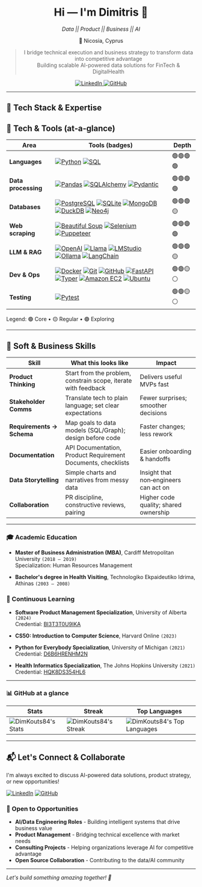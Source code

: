 <div align="center">
  
  <h1>Hi — I'm Dimitris 👋</h1>
  <p><i> Data || Product || Business || AI </i></p>
  <p>📍 Nicosia, Cyprus</p>

> I bridge technical execution and business strategy to transform data into competitive advantage
> <br>Building scalable AI-powered data solutions for FinTech & DigitalHealth


  <a href="https://www.linkedin.com/in/dimitris-koutsomichalis/">
    <img src="https://img.shields.io/badge/LinkedIn-Connect-0A66C2?style=for-the-badge&logo=linkedin&logoColor=white" alt="LinkedIn" />
  </a>
  <a href="https://github.com/DimKouts84?tab=repositories">
    <img src="https://img.shields.io/badge/GitHub-Repos-181717?style=for-the-badge&logo=github&logoColor=white" alt="GitHub" />
  </a>

</div>


---

## 🔧 Tech Stack & Expertise

## 🧰 Tech & Tools (at-a-glance)

| Area | Tools (badges) | Depth |
|---|---|---|
| **Languages** | [![Python](https://img.shields.io/badge/Python-3.8%2B-3776AB?style=flat&logo=python&logoColor=white&color=1f6feb)](https://www.python.org/) [![SQL](https://img.shields.io/badge/-SQL-1f6feb?style=flat&logo=sqlite&logoColor=white&labelColor=1f6feb)](#) | 🟢🟢🟢🟢 |
| **Data processing** | [![Pandas](https://img.shields.io/badge/Pandas-150458?style=flat&logo=pandas&logoColor=white&color=7C3AED)](https://pandas.pydata.org/) [![SQLAlchemy](https://img.shields.io/badge/SQLAlchemy-B7312C?style=flat&logo=sqlalchemy&logoColor=white&color=7C3AED)](https://www.sqlalchemy.org/) [![Pydantic](https://img.shields.io/badge/Pydantic-E92063?style=flat&logo=pydantic&logoColor=white&color=7C3AED)](https://docs.pydantic.dev/) | 🟢🟢🟢🟢 |
| **Databases** | [![PostgreSQL](https://img.shields.io/badge/PostgreSQL-316192?style=flat&logo=postgresql&logoColor=white&color=10B981)](https://www.postgresql.org/) [![SQLite](https://img.shields.io/badge/SQLite-003B57?style=flat&logo=sqlite&logoColor=white&color=10B981)](https://www.sqlite.org/) [![MongoDB](https://img.shields.io/badge/MongoDB-47A248?style=flat&logo=mongodb&logoColor=white&color=10B981)](https://www.mongodb.com/) [![DuckDB](https://img.shields.io/badge/DuckDB-FFF000?style=flat&logo=duckdb&logoColor=000000&color=10B981)](https://duckdb.org/) [![Neo4j](https://img.shields.io/badge/Neo4j-008CC1?style=flat&logo=neo4j&logoColor=white&color=10B981)](https://neo4j.com/) | 🟢🟢🟢🟡 |
| **Web scraping** | [![Beautiful Soup](https://img.shields.io/badge/Beautiful%20Soup-000000?style=flat&logo=python&logoColor=white&color=F59E0B)](https://www.crummy.com/software/BeautifulSoup/) [![Selenium](https://img.shields.io/badge/Selenium-43B02A?style=flat&logo=selenium&logoColor=white&color=F59E0B)](https://www.selenium.dev/) [![Puppeteer](https://img.shields.io/badge/Puppeteer-40B5A4?style=flat&logo=puppeteer&logoColor=white&color=F59E0B)](https://pptr.dev/) | 🟢🟢🟢🟢 |
| **LLM & RAG** | [![OpenAI](https://img.shields.io/badge/OpenAI-412991?style=flat&logo=openai&logoColor=white&color=EC4899)](https://openai.com/) [![Llama](https://img.shields.io/badge/Llama%203-000000?style=flat&logo=meta&logoColor=white&color=EC4899)](#)  [![LMStudio](https://img.shields.io/badge/LM%20Studio-000000?style=flat&logo=lmstudio&logoColor=white&color=EC4899)](https://lmstudio.ai/) [![Ollama](https://img.shields.io/badge/Ollama-222222?style=flat&logo=ollama&logoColor=white&color=EC4899)](https://ollama.ai/) [![LangChain](https://img.shields.io/badge/LangChain-patterns-1f6feb?style=flat&color=EC4899)](https://www.langchain.com/) | 🟢🟢🟢🟡 |
| **Dev & Ops** | [![Docker](https://img.shields.io/badge/Docker-2496ED?style=flat&logo=docker&logoColor=white&color=334155)](https://www.docker.com/) [![Git](https://img.shields.io/badge/Git-F05032?style=flat&logo=git&logoColor=white&color=334155)](https://git-scm.com/) [![GitHub](https://img.shields.io/badge/GitHub-181717?style=flat&logo=github&logoColor=white&color=334155)](https://github.com/) [![FastAPI](https://img.shields.io/badge/FastAPI-009688?style=flat&logo=fastapi&logoColor=white&color=334155)](https://fastapi.tiangolo.com/) [![Typer](https://img.shields.io/badge/CLI-Typer-0D9488?style=flat&logo=fastapi&logoColor=white&color=334155)](https://typer.tiangolo.com/)  [![Amazon EC2](https://img.shields.io/badge/Amazon%20EC2-FF9900?style=flat&logo=amazonaws&logoColor=white&color=334155&v=2)](https://aws.amazon.com/ec2/) [![Ubuntu](https://img.shields.io/badge/Ubuntu-E95420?style=flat&logo=ubuntu&logoColor=white&color=334155)](https://ubuntu.com/) | 🟢🟢🟡⚪ |
| **Testing** | [![Pytest](https://img.shields.io/badge/Pytest-0A9EDC?style=flat&logo=pytest&logoColor=white&color=06B6D4)](https://docs.pytest.org/) | 🟢🟢🟡⚪ |
Legend: 🟢 Core • 🟡 Regular • 🟣 Exploring
    
---

## 🤝 Soft & Business Skills

| Skill | What this looks like | Impact |
|---|---|---|
| **Product Thinking** | Start from the problem, constrain scope, iterate with feedback | Delivers useful MVPs fast |
| **Stakeholder Comms** | Translate tech to plain language; set clear expectations | Fewer surprises; smoother decisions |
| **Requirements → Schema** | Map goals to data models (SQL/Graph); design before code | Faster changes; less rework |
| **Documentation** | API Documentation, Product Requirement Documents, checklists | Easier onboarding & handoffs |
| **Data Storytelling** | Simple charts and narratives from messy data | Insight that non‑engineers can act on |
| **Collaboration** | PR discipline, constructive reviews, pairing | Higher code quality; shared ownership |


---
### 🎓 Academic Education

- **Master of Business Administration (MBA)**, Cardiff Metropolitan University `(2018 – 2019)`  
  Specialization: Human Resources Management

- **Bachelor's degree in Health Visiting**, Technologiko Ekpaideutiko Idrima, Athinas `(2003 – 2008)`

### 📖 Continuous Learning 

- **Software Product Management Specialization**, University of Alberta `(2024)`  
  Credential: [BI3T3T0U9IKA](https://www.coursera.org/account/accomplishments/specialization/BI3T3T0U9IKA)

- **CS50: Introduction to Computer Science**, Harvard Online `(2023)`

- **Python for Everybody Specialization**, University of Michigan `(2021)`  
  Credential: [D6B6HRENHM2N](https://www.coursera.org/account/accomplishments/specialization/D6B6HRENHM2N)

- **Health Informatics Specialization**, The Johns Hopkins University `(2021)`  
  Credential: [HQK8DS354HL6](https://www.coursera.org/account/accomplishments/specialization/HQK8DS354HL6)

---

### 📊 GitHub at a glance

<p>


| Stats | Streak | Top Languages |
| -- | -- | -- |
| ![DimKouts84's Stats](https://github-readme-stats.vercel.app/api?username=DimKouts84&theme=dracula&show_icons=true&hide_border=true&count_private=true) | ![DimKouts84's Streak](https://github-readme-streak-stats.herokuapp.com/?user=DimKouts84&theme=dracula&hide_border=true) | ![DimKouts84's Top Languages](https://github-readme-stats.vercel.app/api/top-langs/?username=DimKouts84&theme=dracula&show_icons=true&hide_border=true&layout=compact) |

</p>

<!-- Inline SVG replaced with image for better preview compatibility -->

---

## 📬 Let's Connect & Collaborate

I'm always excited to discuss AI-powered data solutions, product strategy, or new opportunities!

[![LinkedIn](https://img.shields.io/badge/LinkedIn-Connect-0A66C2?style=for-the-badge&logo=linkedin&logoColor=white)](https://www.linkedin.com/in/dimitris-koutsomichalis/)
[![GitHub](https://img.shields.io/badge/GitHub-Follow-181717?style=for-the-badge&logo=github&logoColor=white)](https://github.com/DimKouts84)

### 🤝 Open to Opportunities
- **AI/Data Engineering Roles** - Building intelligent systems that drive business value
- **Product Management** - Bridging technical excellence with market needs
- **Consulting Projects** - Helping organizations leverage AI for competitive advantage
- **Open Source Collaboration** - Contributing to the data/AI community

---

*Let's build something amazing together! 🚀*
